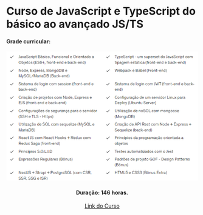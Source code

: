 # Curso de JavaScript e TypeScript do básico ao avançado JS/TS

#### Grade curricular:
<div align = "center">
  <img src = "Complementos/grade.png" alt = "Grade Curricular"/>
  
  #### Duração: 146 horas.
  
  <a href="https://www.udemy.com/course/curso-de-javascript-moderno-do-basico-ao-avancado/" target="_blank">Link do Curso</a>
</div>

